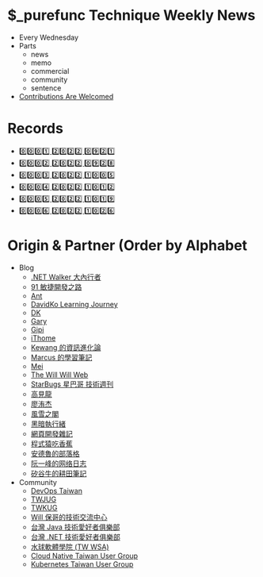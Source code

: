 # $_purefunc Technique Weekly News
* Every Wednesday
* Parts
  * news
  * memo
  * commercial
  * community
  * sentence
* [Contributions Are Welcomed](https://github.com/PureFuncInc/purefunc-technique-weekly-news/issues/new?assignees=Jian-Min-Huang&labels=unclassified&template=contributions.md&title=)

# Records
* [0️⃣0️⃣0️⃣1️⃣ 2️⃣0️⃣2️⃣2️⃣ 0️⃣9️⃣2️⃣1️⃣](https://github.com/PureFuncInc/purefunc-weekly-news/milestone/1?closed=1)
* [0️⃣0️⃣0️⃣2️⃣ 2️⃣0️⃣2️⃣2️⃣ 0️⃣9️⃣2️⃣8️⃣](https://github.com/PureFuncInc/purefunc-weekly-news/milestone/2?closed=1)
* [0️⃣0️⃣0️⃣3️⃣ 2️⃣0️⃣2️⃣2️⃣ 1️⃣0️⃣0️⃣5️⃣](https://github.com/PureFuncInc/purefunc-weekly-news/milestone/3?closed=1)
* [0️⃣0️⃣0️⃣4️⃣ 2️⃣0️⃣2️⃣2️⃣ 1️⃣0️⃣1️⃣2️⃣](https://github.com/PureFuncInc/purefunc-weekly-news/milestone/4?closed=1)
* [0️⃣0️⃣0️⃣5️⃣ 2️⃣0️⃣2️⃣2️⃣ 1️⃣0️⃣1️⃣9️⃣](https://github.com/PureFuncInc/purefunc-weekly-news/milestone/5?closed=1)
* [0️⃣0️⃣0️⃣6️⃣ 2️⃣0️⃣2️⃣2️⃣ 1️⃣0️⃣2️⃣6️⃣](https://github.com/PureFuncInc/purefunc-weekly-news/milestone/6?closed=1)

# Origin & Partner (Order by Alphabet
* Blog
  * [.NET Walker 大內行者](https://www.facebook.com/DotNetWalker)
  * [91 敏捷開發之路](https://www.facebook.com/91agile)
  * [Ant](https://www.facebook.com/yftzeng.tw)
  * [DavidKo Learning Journey](https://www.facebook.com/DavidLearningJourney)
  * [DK](https://blog.gslin.org/)
  * [Gary](https://www.facebook.com/jakarta99)
  * [Gipi](https://www.facebook.com/gipi.net)
  * [iThome](https://www.ithome.com.tw/news)
  * [Kewang 的資訊進化論](https://www.facebook.com/kewang.information)
  * [Marcus 的學習筆記](https://www.facebook.com/marcustung.tech)
  * [Mei](https://www.facebook.com/mei.studio.li)
  * [The Will Will Web](https://blog.miniasp.com/)
  * [StarBugs 星巴哥 技術週刊](https://weekly.starbugs.dev/)
  * [高見龍](https://www.facebook.com/eddiekao)
  * [廖洧杰](https://www.facebook.com/sfismy)
  * [風雪之閣](https://www.facebook.com/cooldotnet)
  * [黑暗執行緒](https://blog.darkthread.net/)
  * [網頁開發雜記](https://www.facebook.com/thingsaboutwebdev)
  * [程式猿吃香蕉](https://www.facebook.com/banana4coder/)
  * [安德魯的部落格](https://www.facebook.com/andrew.blog.0928)
  * [阮一峰的网络日志](https://www.ruanyifeng.com/blog/)
  * [矽谷牛的耕田筆記](https://www.facebook.com/technologynoteniu)
* Community
  * [DevOps Taiwan](https://www.facebook.com/groups/817976138289434)
  * [TWJUG](https://www.facebook.com/groups/twjug)
  * [TWKUG](https://www.facebook.com/kotlintwn)
  * [Will 保哥的技術交流中心](https://www.facebook.com/will.fans)
  * [台灣 Java 技術愛好者俱樂部](https://www.facebook.com/groups/javatwug/)
  * [台灣 .NET 技術愛好者俱樂部](https://www.facebook.com/groups/DotNetUserGroupTaiwan/)
  * [水球軟體學院 (TW WSA)](https://www.facebook.com/groups/wsa.tw)
  * [Cloud Native Taiwan User Group](https://www.facebook.com/groups/cloudnative.tw/)
  * [Kubernetes Taiwan User Group](https://www.facebook.com/groups/k8s.tw/)
